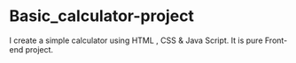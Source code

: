 # Basic_calculator-project
I create a simple calculator using HTML , CSS &amp; Java Script.  It is pure Front-end project.
